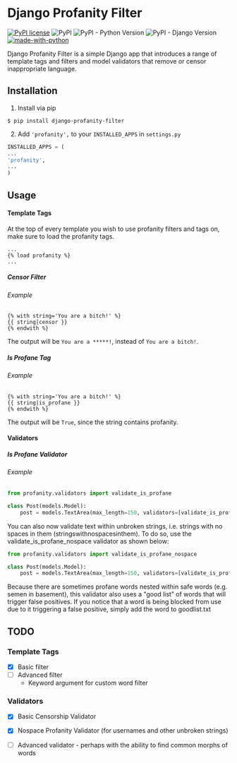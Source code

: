 # Django Profanity Filter

[![PyPI license](https://img.shields.io/pypi/l/django-profanity-filter.svg)](https://pypi.python.org/pypi/django-profanity-filter/) ![PyPI](https://img.shields.io/pypi/v/django-profanity-filter.svg) ![PyPI - Python Version](https://img.shields.io/pypi/pyversions/django-profanity-filter.svg) ![PyPI - Django Version](https://img.shields.io/pypi/djversions/django-profanity-filter.svg) [![made-with-python](https://img.shields.io/badge/Made%20with-Python-1f425f.svg)](https://www.python.org/)

Django Profanity Filter is a simple Django app that introduces a range of template tags and filters and model validators that remove or censor inappropriate language. 

## Installation
1. Install via pip
```
$ pip install django-profanity-filter
```
2. Add `'profanity',` to your `INSTALLED_APPS` in `settings.py`
```python
INSTALLED_APPS = (
...
'profanity',
...
)
```

## Usage
#### Template Tags
At the top of every template you wish to use profanity filters and tags on, make sure to load the profanity tags.

```jinja2
...
{% load profanity %}
...
```
##### Censor Filter
###### Example
```jinja2
{% with string='You are a bitch!' %}
{{ string|censor }}
{% endwith %}
```
The output will be `You are a *****!`, instead of `You are a bitch!`.

##### Is Profane Tag
###### Example
```jinja2
{% with string='You are a bitch!' %}
{{ string|is_profane }}
{% endwith %}
```
The output will be `True`, since the string contains profanity.

#### Validators
##### Is Profane Validator
###### Example
```python
from profanity.validators import validate_is_profane

class Post(models.Model):
    post = models.TextArea(max_length=150, validators=[validate_is_profane])
```
You can also now validate text within unbroken strings, i.e. strings with no spaces in them (stringswithnospacesinthem). To do so, use the validate_is_profane_nospace validator as shown below:

```python
from profanity.validators import validate_is_profane_nospace

class Post(models.Model):
    post = models.TextArea(max_length=150, validators=[validate_is_profane_nospace])
```
Because there are sometimes profane words nested within safe words (e.g. semen in basement), this validator also uses a "good list" of words that will trigger false positives. If you notice that a word is being blocked from use due to it triggering a false positive, simply add the word to goodlist.txt

## TODO
### Template Tags

- [x] Basic filter
- [ ] Advanced filter
    - Keyword argument for custom word filter
    
### Validators
- [x] Basic Censorship Validator
- [x] Nospace Profanity Validator (for usernames and other unbroken strings)
- [ ] Advanced validator - perhaps with the ability to find common morphs of words 
    
